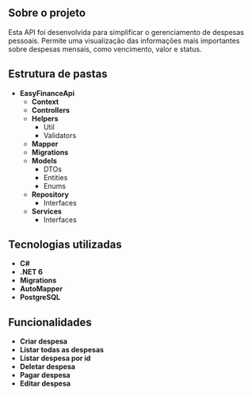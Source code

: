 ## Sobre o projeto
Esta API foi desenvolvida para simplificar o gerenciamento de despesas pessoais. Permite uma visualização das informações mais importantes sobre despesas mensais, como vencimento, valor e status. 

## Estrutura de pastas

- **EasyFinanceApi**  
  - **Context**  
  - **Controllers**  
  - **Helpers**  
    - Util  
    - Validators  
  - **Mapper**  
  - **Migrations**  
  - **Models**  
    - DTOs  
    - Entities  
    - Enums  
  - **Repository**  
    - Interfaces  
  - **Services**  
    - Interfaces  

## Tecnologias utilizadas
- **C#**
- **.NET 6**
- **Migrations**
- **AutoMapper**
- **PostgreSQL**

## Funcionalidades
- **Criar despesa**
- **Listar todas as despesas**
- **Listar despesa por id**
- **Deletar despesa**
- **Pagar despesa**
- **Editar despesa**
